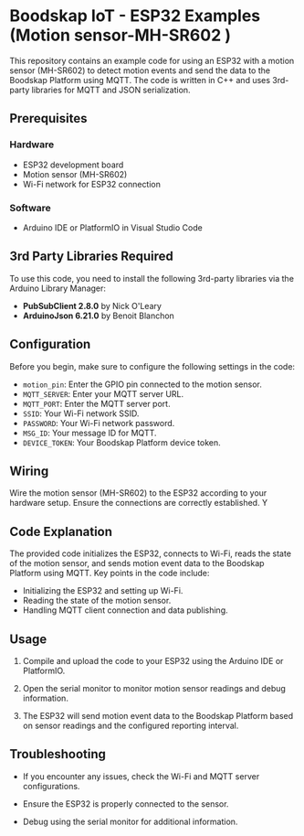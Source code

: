 # Boodskap IoT - ESP32 Examples (Motion sensor-MH-SR602 )

This repository contains an example code for using an ESP32 with a motion sensor (MH-SR602) to detect motion events and send the data to the Boodskap Platform using MQTT. The code is written in C++ and uses 3rd-party libraries for MQTT and JSON serialization.

## Prerequisites

### Hardware
- ESP32 development board
- Motion sensor (MH-SR602)
- Wi-Fi network for ESP32 connection

### Software
- Arduino IDE or PlatformIO in Visual Studio Code

## 3rd Party Libraries Required

To use this code, you need to install the following 3rd-party libraries via the Arduino Library Manager:

- **PubSubClient 2.8.0** by Nick O'Leary
- **ArduinoJson 6.21.0** by Benoit Blanchon

## Configuration

Before you begin, make sure to configure the following settings in the code:

- `motion_pin`: Enter the GPIO pin connected to the motion sensor.
- `MQTT_SERVER`: Enter your MQTT server URL.
- `MQTT_PORT`: Enter the MQTT server port.
- `SSID`: Your Wi-Fi network SSID.
- `PASSWORD`: Your Wi-Fi network password.
- `MSG_ID`: Your message ID for MQTT.
- `DEVICE_TOKEN`: Your Boodskap Platform device token.

## Wiring

Wire the motion sensor (MH-SR602) to the ESP32 according to your hardware setup. Ensure the connections are correctly established. Y

## Code Explanation

The provided code initializes the ESP32, connects to Wi-Fi, reads the state of the motion sensor, and sends motion event data to the Boodskap Platform using MQTT. Key points in the code include:

- Initializing the ESP32 and setting up Wi-Fi.
- Reading the state of the motion sensor.
- Handling MQTT client connection and data publishing.

## Usage

1. Compile and upload the code to your ESP32 using the Arduino IDE or PlatformIO.

2. Open the serial monitor to monitor motion sensor readings and debug information.

3. The ESP32 will send motion event data to the Boodskap Platform based on sensor readings and the configured reporting interval.


## Troubleshooting

- If you encounter any issues, check the Wi-Fi and MQTT server configurations.

- Ensure the ESP32 is properly connected to the  sensor.

- Debug using the serial monitor for additional information.